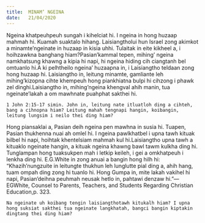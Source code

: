 ```yaml
---
title:  MINAM’ NGEINA
date:   21/04/2020
---
```


Ngeina khatpeuhpeuh sungah i kihelciat hi. I ngeina in hong huzaap mahmah hi. Kuamah suaktalo hihang. Laisiangtholui hun Israel zong akimkot a minamte’ngeinate in huzaap in kisia uhhi. Tulaitak in eite kikheel a, i hoihzawkna banghang hiam?Pasian’kammal tepen, mihing’ ngeina namkhatsung khawng a kipia hi napi, hi ngeina hiding cih ciangtanh bel omtuanlo hi.A ki pelhtheilo ngeina’ huzaapna in, i Laisiangtho teldaan zong hong huzaap hi. Laisiangtho in, leitung minamte, gamliante leh mihing’kizopna cihte khempeuh hong piankhiatna bulpi hi cihzong i phawk zel dinghi.Laisiangtho in, mihing’ngeina khengval ahih manin, tua ngeinate’lakah a om mawhnate puahphat sakthei hi.

`1 John 2:15-17 simin. John in, leitung nate itluatloh ding a cihteh, bang a cihnopna hiam? Leitung mahah tengnapi hangin, koibangin, leitung lungsim i neilo thei ding hiam?`

Hong piansaklai a, Pasian deih ngeina pen mawhna in susia hi. Tuapen, Pasian thukhenna nuai ah omlel hi. I ngeina pawlkhatbel i upna tawh kituak bilbel hi napi, hoihtak khentelsiam mahmah kul hi.Laisiangtho upna tawh a kituaklo ngeinate hangin, a kituak ngeina khawng bawl tawm kulkha ding hi. Tunglampan hong tuaksukpen mah i letkip keileh, i gei a omkhatpeuh i lenkha ding hi. E.G.White in zong anuai a bangin hong hilh hi: “Khazih’nungzuite in leitungte thukhun leh lunglutte pial ding a, ahih hang, tuam ompah ding zong hi tuanlo hi. Hong Gumpa in, mite lakah vakihel hi napi, Pasian’deihna peuhmah neusak hetlo in, pahtawi denzaw hi.”—EGWhite, Counsel to Parents, Teachers, and Students Regarding Christian Education,p. 323.

`Na ngeinate uh koibang tengin laisiangthotawh kitukalh hiam? I upna hong suksiat sakthei tua ngeinate langkhatah, bangci bangin kiptakin dingtang thei ding hiam?`

